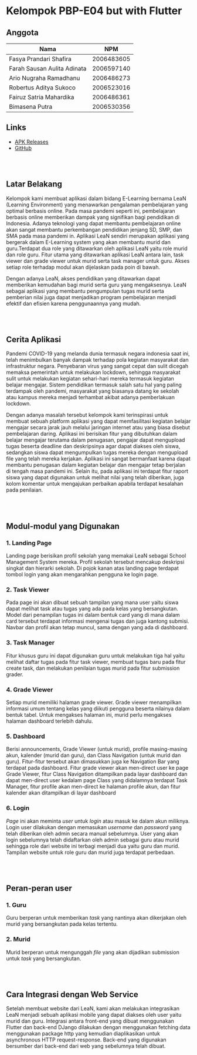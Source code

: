 # Kelompok PBP-E04 but with Flutter

## Anggota
|              Nama           |    NPM     |
| --------------------------- | ---------- |
| Fasya Prandari Shafira      | 2006483605 |
| Farah Sausan Aulita Adinata | 2006597140 |
| Ario Nugraha Ramadhanu      | 2006486273 |
| Robertus Aditya Sukoco      | 2006523016 |
| Fairuz Satria Mahardika     | 2006486361 |
| Bimasena Putra              | 2006530356 |

## Links
- [APK Releases](https://github.com/robert-adit-sukoco/tk-pbp-uas/releases)
- [GitHub](https://github.com/farahaulita/pbp-tk)

<br></br>

## Latar Belakang
Kelompok kami membuat aplikasi dalam bidang E-Learning bernama LeaN (Learning Environment) yang menawarkan pengalaman pembelajaran yang optimal berbasis online. Pada masa pandemi seperti ini, pembelajaran berbasis online memberikan dampak yang signifikan bagi pendidikan di Indonesia. Adanya teknologi yang dapat membantu pembelajaran online akan sangat membantu perkembangan pendidikan jenjang SD, SMP, dan SMA pada masa pandemi in. Aplikasi LeaN sendiri merupakan aplikasi yang bergerak dalam E-Learning system yang akan membantu murid dan guru.Terdapat dua role yang ditawarkan oleh aplikasi LeaN yaitu role murid dan role guru. Fitur utama yang ditawarkan aplikasi LeaN antara lain, task viewer dan grade viewer untuk murid serta task manager untuk guru. Akses setiap role terhadap modul akan dijelaskan pada poin di bawah. 

Dengan adanya LeaN, akses pendidikan yang ditawarkan dapat memberikan kemudahan bagi murid serta guru yang mengaksesnya. LeaN sebagai aplikasi yang membantu pengumpulan tugas murid serta pemberian nilai juga dapat menjadikan program pembelajaran menjadi efektif dan efisien karena penggunaannya yang mudah. 

<br></br>

## Cerita Aplikasi
Pandemi COVID-19 yang melanda dunia termasuk negara indonesia saat ini, telah menimbulkan banyak dampak terhadap pola kegiatan masyarakat dan infrastruktur negara. Penyebaran virus yang sangat cepat dan sulit dicegah memaksa pemerintah untuk melakukan lockdown, sehingga masyarakat sulit untuk melakukan kegiatan sehari-hari mereka termasuk kegiatan belajar mengajar. Sistem pendidikan termasuk salah satu hal yang paling terdampak oleh pandemi, masyarakat yang biasanya datang ke sekolah atau kampus mereka menjadi terhambat akibat adanya pemberlakuan lockdown.

Dengan adanya masalah tersebut kelompok kami terinspirasi untuk membuat sebuah platform aplikasi yang dapat memfasilitasi kegiatan belajar mengajar secara jarak jauh melalui jaringan internet atau yang biasa disebut pembelajaran daring. Aplikasi ini berisikan fitur yang dibutuhkan dalam belajar mengajar terutama dalam penugasan, pengajar dapat mengupload tugas beserta deadline dan deskripsinya agar dapat diakses oleh siswa, sedangkan siswa dapat mengumpulkan tugas mereka dengan mengupload file yang telah mereka kerjakan. Aplikasi ini sangat bermanfaat karena dapat membantu penugasan dalam kegiatan belajar dan mengajar tetap berjalan di tengah masa pandemi ini. Selain itu, pada aplikasi ini terdapat fitur raport siswa yang dapat digunakan untuk melihat nilai yang telah diberikan, juga kolom komentar untuk mengajukan perbaikan apabila terdapat kesalahan pada penilaian.

<br></br>


## Modul-modul yang Digunakan
### 1. Landing Page
Landing page berisikan profil sekolah yang memakai LeaN sebagai School Management System mereka. Profil sekolah tersebut mencakup deskripsi singkat dan hierarki sekolah. Di pojok kanan atas landing page terdapat tombol login yang akan mengarahkan pengguna ke login page.

### 2. Task Viewer
Pada page ini akan dibuat sebuah tampilan yang mana user yaitu siswa dapat melihat task atau tugas yang ada pada kelas yang bersangkutan. Model dari penampilan tugas ini dalam bentuk card yang di mana dalam card tersebut terdapat informasi mengenai tugas dan juga kantong submisi. Navbar dan profil akan tetap muncul, sama dengan yang ada di dashboard.


### 3. Task Manager
Fitur khusus guru ini dapat digunakan guru untuk melakukan tiga hal yaitu melihat daftar tugas pada fitur task viewer, membuat tugas baru pada fitur create task, dan melakukan penilaian tugas murid pada fitur submission grader.


### 4. Grade Viewer
Setiap murid memiliki halaman grade viewer. Grade viewer menampilkan informasi umum tentang kelas yang diikuti pengguna beserta nilainya dalam bentuk tabel. Untuk mengakses halaman ini, murid perlu mengakses halaman dashboard terlebih dahulu.

### 5. Dashboard
Berisi announcements, Grade Viewer (untuk murid), profile masing-masing akun, kalender (murid dan guru), dan Class Navigation (untuk murid dan guru). Fitur-fitur tersebut akan dimasukkan juga ke Navigation Bar yang terdapat pada dashboard. Fitur grade viewer akan men-direct user ke page Grade Viewer, fitur Class Navigation ditampilkan pada layar dashboard dan dapat men-direct user kedalam page Class yang didalamnya terdapat Task Manager, fitur profile akan men-direct ke halaman profile akun, dan fitur kalender akan ditampilkan di layar dashboard


### 6. Login
<i>Page</i> ini akan meminta <i>user</i> untuk <i>login</i> atau masuk ke dalam akun miliknya. Login user dilakukan dengan memasukan <i>username</i> dan <i>password</i> yang telah diberikan oleh admin secara manual sebelumnya. User yang akan login sebelumnya telah didaftarkan oleh admin sebagai guru atau murid sehingga role dari website ini terbagi menjadi dua yaitu guru dan murid. Tampilan website untuk role guru dan murid juga terdapat perbedaan.

<br></br>

## Peran-peran user

### 1. Guru
Guru berperan untuk memberikan <i>task</i> yang nantinya akan dikerjakan oleh murid yang bersangkutan pada kelas tertentu.

### 2. Murid
Murid berperan untuk mengunggah <i>file</i> yang akan dijadikan submission untuk <i>task</i> yang bersangkutan.

<br></br>

## Cara Integrasi dengan Web Service
Setelah membuat website dari LeaN, kami akan melakukan integrasikan LeaN menjadi sebuah aplikasi mobile yang dapat diakses oleh user yaitu murid dan guru. Integrasi antara front-end yang dibuat menggunakan Flutter dan back-end DJango dilakukan dengan menggunakan fetching data menggunakan package http yang kemudian diaplikasikan untuk asynchronous HTTP request-response. Back-end yang digunakan bersumber dari back-end dari web yang sebelumnya telah dibuat.